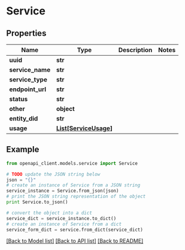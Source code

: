 # Service

## Properties

| Name             | Type                                      | Description | Notes |
| ---------------- | ----------------------------------------- | ----------- | ----- |
| **uuid**         | **str**                                   |             |
| **service_name** | **str**                                   |             |
| **service_type** | **str**                                   |             |
| **endpoint_url** | **str**                                   |             |
| **status**       | **str**                                   |             |
| **other**        | **object**                                |             |
| **entity_did**   | **str**                                   |             |
| **usage**        | [**List[ServiceUsage]**](ServiceUsage.md) |             |

## Example

```python
from openapi_client.models.service import Service

# TODO update the JSON string below
json = "{}"
# create an instance of Service from a JSON string
service_instance = Service.from_json(json)
# print the JSON string representation of the object
print Service.to_json()

# convert the object into a dict
service_dict = service_instance.to_dict()
# create an instance of Service from a dict
service_form_dict = service.from_dict(service_dict)
```

[[Back to Model list]](../README.md#documentation-for-models) [[Back to API list]](../README.md#documentation-for-api-endpoints) [[Back to README]](../README.md)
